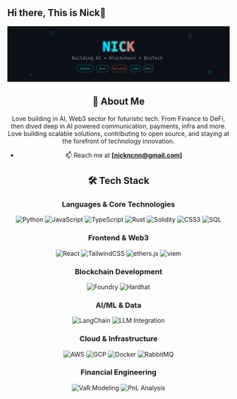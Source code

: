 ## Hi there, This is Nick👋

<div align="center">
  <img src="./assets/header.svg"
</div>

## 🚀 About Me

Love building in AI, Web3 sector for futuristic tech. From Finance to DeFi, then dived deep in AI powered communication, payments, infra and more. Love building scalable solutions, contributing to open source, and staying at the forefront of technology innovation.

- 📫 Reach me at **[nickncnn@gmail.com]**

## 🛠️ Tech Stack

<div align="center">

### Languages & Core Technologies
![Python](https://img.shields.io/badge/Python-3776AB?style=for-the-badge&logo=python&logoColor=white)
![JavaScript](https://img.shields.io/badge/JavaScript-F7DF1E?style=for-the-badge&logo=javascript&logoColor=black)
![TypeScript](https://img.shields.io/badge/TypeScript-007ACC?style=for-the-badge&logo=typescript&logoColor=white)
![Rust](https://img.shields.io/badge/Rust-000000?style=for-the-badge&logo=rust&logoColor=white)
![Solidity](https://img.shields.io/badge/Solidity-363636?style=for-the-badge&logo=solidity&logoColor=white)
![CSS3](https://img.shields.io/badge/CSS3-1572B6?style=for-the-badge&logo=css3&logoColor=white)
![SQL](https://img.shields.io/badge/SQL-4479A1?style=for-the-badge&logo=postgresql&logoColor=white)

### Frontend & Web3
![React](https://img.shields.io/badge/React-20232A?style=for-the-badge&logo=react&logoColor=61DAFB)
![TailwindCSS](https://img.shields.io/badge/Tailwind_CSS-38B2AC?style=for-the-badge&logo=tailwind-css&logoColor=white)
![ethers.js](https://img.shields.io/badge/ethers.js-3C3C3D?style=for-the-badge&logo=ethereum&logoColor=white)
![viem](https://img.shields.io/badge/viem-1E1E20?style=for-the-badge&logo=ethereum&logoColor=white)

### Blockchain Development
![Foundry](https://img.shields.io/badge/Foundry-1E1E20?style=for-the-badge&logo=ethereum&logoColor=white)
![Hardhat](https://img.shields.io/badge/Hardhat-FFF04D?style=for-the-badge&logo=ethereum&logoColor=black)

### AI/ML & Data
![LangChain](https://img.shields.io/badge/LangChain-121212?style=for-the-badge&logo=chainlink&logoColor=white)
![LLM Integration](https://img.shields.io/badge/LLM_Integration-FF6F00?style=for-the-badge&logo=openai&logoColor=white)

### Cloud & Infrastructure
![AWS](https://img.shields.io/badge/Amazon_AWS-232F3E?style=for-the-badge&logo=amazon-aws&logoColor=white)
![GCP](https://img.shields.io/badge/Google_Cloud-4285F4?style=for-the-badge&logo=google-cloud&logoColor=white)
![Docker](https://img.shields.io/badge/Docker-2496ED?style=for-the-badge&logo=docker&logoColor=white)
![RabbitMQ](https://img.shields.io/badge/RabbitMQ-FF6600?style=for-the-badge&logo=rabbitmq&logoColor=white)

### Financial Engineering
![VaR Modeling](https://img.shields.io/badge/VaR_Modeling-0052CC?style=for-the-badge&logo=databricks&logoColor=white)
![PnL Analysis](https://img.shields.io/badge/PnL_Analysis-00D4AA?style=for-the-badge&logo=quantconnect&logoColor=white)

</div>

